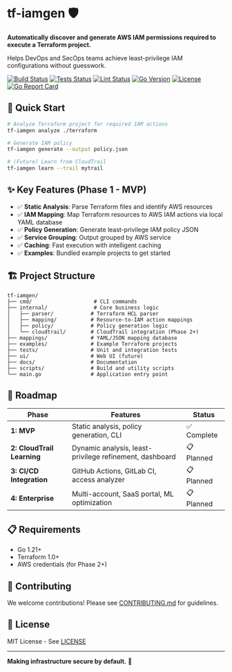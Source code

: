 # tf-iamgen 🛡️

**Automatically discover and generate AWS IAM permissions required to execute a Terraform project.**

Helps DevOps and SecOps teams achieve least-privilege IAM configurations without guesswork.

[![Build Status](https://github.com/honeybadger-technologies/tf-iamgen/workflows/Build/badge.svg)](https://github.com/honeybadger-technologies/tf-iamgen/actions/workflows/build.yml)
[![Tests Status](https://github.com/honeybadger-technologies/tf-iamgen/workflows/Test/badge.svg)](https://github.com/honeybadger-technologies/tf-iamgen/actions/workflows/test.yml)
[![Lint Status](https://github.com/honeybadger-technologies/tf-iamgen/workflows/Lint/badge.svg)](https://github.com/honeybadger-technologies/tf-iamgen/actions/workflows/lint.yml)
[![Go Version](https://img.shields.io/github/go-mod/go-version/honeybadger-technologies/tf-iamgen)](https://golang.org/)
[![License](https://img.shields.io/badge/license-MIT-blue.svg)](./LICENSE)
[![Go Report Card](https://goreportcard.com/badge/github.com/honeybadger-technologies/tf-iamgen)](https://goreportcard.com/report/github.com/honeybadger-technologies/tf-iamgen)

## 🎯 Quick Start

```bash
# Analyze Terraform project for required IAM actions
tf-iamgen analyze ./terraform

# Generate IAM policy
tf-iamgen generate --output policy.json

# (Future) Learn from CloudTrail
tf-iamgen learn --trail mytrail
```

## ✨ Key Features (Phase 1 - MVP)

- ✅ **Static Analysis**: Parse Terraform files and identify AWS resources
- ✅ **IAM Mapping**: Map Terraform resources to AWS IAM actions via local YAML database
- ✅ **Policy Generation**: Generate least-privilege IAM policy JSON
- ✅ **Service Grouping**: Output grouped by AWS service
- ✅ **Caching**: Fast execution with intelligent caching
- ✅ **Examples**: Bundled example projects to get started

## 🏗️ Project Structure

```
tf-iamgen/
├── cmd/                    # CLI commands
├── internal/               # Core business logic
│   ├── parser/            # Terraform HCL parser
│   ├── mapping/           # Resource-to-IAM action mappings
│   ├── policy/            # Policy generation logic
│   └── cloudtrail/        # CloudTrail integration (Phase 2+)
├── mappings/              # YAML/JSON mapping database
├── examples/              # Example Terraform projects
├── tests/                 # Unit and integration tests
├── ui/                    # Web UI (future)
├── docs/                  # Documentation
├── scripts/               # Build and utility scripts
└── main.go                # Application entry point
```

## 🚀 Roadmap

| Phase | Features | Status |
|-------|----------|--------|
| **1: MVP** | Static analysis, policy generation, CLI | ✅ Complete |
| **2: CloudTrail Learning** | Dynamic analysis, least-privilege refinement, dashboard | 📋 Planned |
| **3: CI/CD Integration** | GitHub Actions, GitLab CI, access analyzer | 📋 Planned |
| **4: Enterprise** | Multi-account, SaaS portal, ML optimization | 📋 Planned |

## 📋 Requirements

- Go 1.21+
- Terraform 1.0+
- AWS credentials (for Phase 2+)

## 🤝 Contributing

We welcome contributions! Please see [CONTRIBUTING.md](./docs/CONTRIBUTING.md) for guidelines.

## 📄 License

MIT License - See [LICENSE](./LICENSE)

---

**Making infrastructure secure by default.** 🚀
